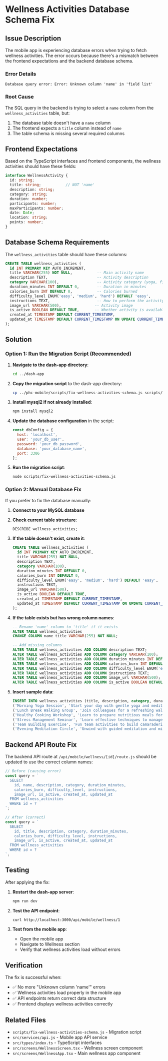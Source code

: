 # Wellness Activities Database Schema Fix

## Issue Description

The mobile app is experiencing database errors when trying to fetch wellness activities. The error occurs because there's a mismatch between the frontend expectations and the backend database schema.

### Error Details
```
Database query error: Error: Unknown column 'name' in 'field list'
```

### Root Cause
The SQL query in the backend is trying to select a `name` column from the `wellness_activities` table, but:
1. The database table doesn't have a `name` column
2. The frontend expects a `title` column instead of `name`
3. The table schema is missing several required columns

## Frontend Expectations

Based on the TypeScript interfaces and frontend components, the wellness activities should have these fields:

```typescript
interface WellnessActivity {
  id: string;
  title: string;           // NOT 'name'
  description: string;
  category: string;
  duration: number;
  participants: number;
  maxParticipants: number;
  date: Date;
  location: string;
  points: number;
}
```

## Database Schema Requirements

The `wellness_activities` table should have these columns:

```sql
CREATE TABLE wellness_activities (
  id INT PRIMARY KEY AUTO_INCREMENT,
  title VARCHAR(255) NOT NULL,           -- Main activity name
  description TEXT,                      -- Activity description
  category VARCHAR(100),                 -- Activity category (yoga, fitness, etc.)
  duration_minutes INT DEFAULT 0,        -- Duration in minutes
  calories_burn INT DEFAULT 0,           -- Calories burned
  difficulty_level ENUM('easy', 'medium', 'hard') DEFAULT 'easy',
  instructions TEXT,                     -- How to perform the activity
  image_url VARCHAR(500),               -- Activity image
  is_active BOOLEAN DEFAULT TRUE,       -- Whether activity is available
  created_at TIMESTAMP DEFAULT CURRENT_TIMESTAMP,
  updated_at TIMESTAMP DEFAULT CURRENT_TIMESTAMP ON UPDATE CURRENT_TIMESTAMP
);
```

## Solution

### Option 1: Run the Migration Script (Recommended)

1. **Navigate to the dash-app directory**:
   ```bash
   cd ../dash-app
   ```

2. **Copy the migration script** to the dash-app directory:
   ```bash
   cp ../phc-mobile/scripts/fix-wellness-activities-schema.js scripts/
   ```

3. **Install mysql2 if not already installed**:
   ```bash
   npm install mysql2
   ```

4. **Update the database configuration** in the script:
   ```javascript
   const dbConfig = {
     host: 'localhost',
     user: 'your_db_user',
     password: 'your_db_password',
     database: 'your_database_name',
     port: 3306
   };
   ```

5. **Run the migration script**:
   ```bash
   node scripts/fix-wellness-activities-schema.js
   ```

### Option 2: Manual Database Fix

If you prefer to fix the database manually:

1. **Connect to your MySQL database**

2. **Check current table structure**:
   ```sql
   DESCRIBE wellness_activities;
   ```

3. **If the table doesn't exist, create it**:
   ```sql
   CREATE TABLE wellness_activities (
     id INT PRIMARY KEY AUTO_INCREMENT,
     title VARCHAR(255) NOT NULL,
     description TEXT,
     category VARCHAR(100),
     duration_minutes INT DEFAULT 0,
     calories_burn INT DEFAULT 0,
     difficulty_level ENUM('easy', 'medium', 'hard') DEFAULT 'easy',
     instructions TEXT,
     image_url VARCHAR(500),
     is_active BOOLEAN DEFAULT TRUE,
     created_at TIMESTAMP DEFAULT CURRENT_TIMESTAMP,
     updated_at TIMESTAMP DEFAULT CURRENT_TIMESTAMP ON UPDATE CURRENT_TIMESTAMP
   );
   ```

4. **If the table exists but has wrong column names**:
   ```sql
   -- Rename 'name' column to 'title' if it exists
   ALTER TABLE wellness_activities 
   CHANGE COLUMN name title VARCHAR(255) NOT NULL;
   
   -- Add missing columns
   ALTER TABLE wellness_activities ADD COLUMN description TEXT;
   ALTER TABLE wellness_activities ADD COLUMN category VARCHAR(100);
   ALTER TABLE wellness_activities ADD COLUMN duration_minutes INT DEFAULT 0;
   ALTER TABLE wellness_activities ADD COLUMN calories_burn INT DEFAULT 0;
   ALTER TABLE wellness_activities ADD COLUMN difficulty_level ENUM('easy', 'medium', 'hard') DEFAULT 'easy';
   ALTER TABLE wellness_activities ADD COLUMN instructions TEXT;
   ALTER TABLE wellness_activities ADD COLUMN image_url VARCHAR(500);
   ALTER TABLE wellness_activities ADD COLUMN is_active BOOLEAN DEFAULT TRUE;
   ```

5. **Insert sample data**:
   ```sql
   INSERT INTO wellness_activities (title, description, category, duration_minutes, calories_burn, difficulty_level, instructions) VALUES
   ('Morning Yoga Session', 'Start your day with gentle yoga and meditation', 'yoga', 30, 120, 'easy', 'Find a quiet space and follow the guided session'),
   ('Lunch Break Walking Group', 'Join colleagues for a refreshing walk during lunch', 'fitness', 20, 80, 'easy', 'Meet at the main entrance for a group walk'),
   ('Healthy Cooking Workshop', 'Learn to prepare nutritious meals for busy professionals', 'nutrition', 60, 150, 'medium', 'Bring your own ingredients and learn healthy cooking techniques'),
   ('Stress Management Seminar', 'Learn effective techniques to manage workplace stress', 'mental', 45, 100, 'medium', 'Interactive seminar with practical exercises'),
   ('Team Building Exercise', 'Fun team activities to build camaraderie and wellness', 'social', 90, 200, 'easy', 'Group activities to improve team dynamics'),
   ('Evening Meditation Circle', 'Unwind with guided meditation and mindfulness', 'yoga', 25, 80, 'easy', 'Quiet meditation session to end your day');
   ```

## Backend API Route Fix

The backend API route at `/api/mobile/wellness/[id]/route.js` should be updated to use the correct column names:

```javascript
// Before (causing error)
const query = `
  SELECT 
    id, name, description, category, duration_minutes, 
    calories_burn, difficulty_level, instructions, 
    image_url, is_active, created_at, updated_at
  FROM wellness_activities 
  WHERE id = ?
`;

// After (correct)
const query = `
  SELECT 
    id, title, description, category, duration_minutes, 
    calories_burn, difficulty_level, instructions, 
    image_url, is_active, created_at, updated_at
  FROM wellness_activities 
  WHERE id = ?
`;
```

## Testing

After applying the fix:

1. **Restart the dash-app server**:
   ```bash
   npm run dev
   ```

2. **Test the API endpoint**:
   ```bash
   curl http://localhost:3000/api/mobile/wellness/1
   ```

3. **Test from the mobile app**:
   - Open the mobile app
   - Navigate to Wellness section
   - Verify that wellness activities load without errors

## Verification

The fix is successful when:
- ✅ No more "Unknown column 'name'" errors
- ✅ Wellness activities load properly in the mobile app
- ✅ API endpoints return correct data structure
- ✅ Frontend displays wellness activities correctly

## Related Files

- `scripts/fix-wellness-activities-schema.js` - Migration script
- `src/services/api.js` - Mobile app API service
- `src/types/index.ts` - TypeScript interfaces
- `src/screens/WellnessScreen.tsx` - Wellness screen component
- `src/screens/WellnessApp.tsx` - Main wellness app component 